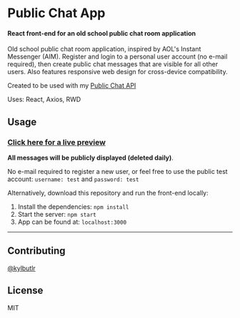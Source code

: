 # Public Chat App

#### React front-end for an old school public chat room application

Old school public chat room application, inspired by AOL's Instant Messenger (AIM). Register and login to a personal user account (no e-mail required), then create public chat messages that are visible for all other users. Also features responsive web design for cross-device compatibility.

Created to be used with my [Public Chat API](https://github.com/kylbutlr/public-chat-api)

Uses: React, Axios, RWD

## Usage

### [Click here for a live preview](https://kylbutlr-chat-app.herokuapp.com/)

**All messages will be publicly displayed (deleted daily)**.

No e-mail required to register a new user, or feel free to use the public test account: ```username: test``` and ```password: test```

Alternatively, download this repository and run the front-end locally:

1. Install the dependencies: ```npm install```
2. Start the server: ```npm start``` 
3. App can be found at: ```localhost:3000```

***

## Contributing

[@kylbutlr](https://github.com/kylbutlr)

## License

MIT
